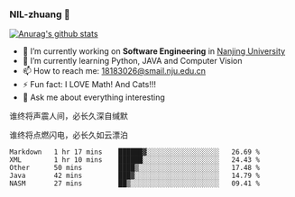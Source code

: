 ### NIL-zhuang 👋

<!--
**NIL-zhuang/NIL-zhuang** is a ✨ _special_ ✨ repository because its `README.md` (this file) appears on your GitHub profile.

Here are some ideas to get you started:

- 🔭 I’m currently working on ...
- 🌱 I’m currently learning ...
- 👯 I’m looking to collaborate on ...
- 🤔 I’m looking for help with ...
- 💬 Ask me about ...
- 📫 How to reach me: ...
- 😄 Pronouns: ...
- ⚡ Fun fact: ...
-->

[![Anurag's github stats](https://github-readme-stats.vercel.app/api?username=NIL-zhuang)](https://github.com/anuraghazra/github-readme-stats)

- 🔭 I’m currently working on **Software Engineering** in [Nanjing University](https://www.nju.edu.cn/)
- 🌱 I’m currently learning Python, JAVA and Computer Vision
- 📫 How to reach me: 18183026@smail.nju.edu.cn
- ⚡ Fun fact: I LOVE Math! And Cats!!!
- 💬 Ask me about everything interesting

谁终将声震人间，必长久深自缄默

谁终将点燃闪电，必长久如云漂泊

<!--START_SECTION:waka-->
```text
Markdown   1 hr 17 mins    ██████▓░░░░░░░░░░░░░░░░░░   26.69 % 
XML        1 hr 10 mins    ██████░░░░░░░░░░░░░░░░░░░   24.43 % 
Other      50 mins         ████▒░░░░░░░░░░░░░░░░░░░░   17.48 % 
Java       42 mins         ███▓░░░░░░░░░░░░░░░░░░░░░   14.79 % 
NASM       27 mins         ██▒░░░░░░░░░░░░░░░░░░░░░░   09.41 % 
```
<!--END_SECTION:waka-->
